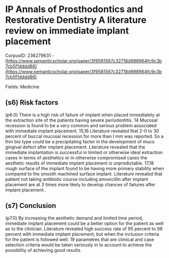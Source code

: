 # IP Annals of Prosthodontics and Restorative Dentistry A literature review on immediate implant placement

CorpusID: 236279631 - [https://www.semanticscholar.org/paper/3f9581567c32718d988964fc9c3b7cb5f1dddd86](https://www.semanticscholar.org/paper/3f9581567c32718d988964fc9c3b7cb5f1dddd86)

Fields: Medicine

## (s6) Risk factors
(p6.0) There is a high risk of failure of implant when placed immediately at the extraction site of the patients having severe periodontitis. 14 Mucosal recession is found to be a very common and serious problem associated with immediate implant placement. 15,16 Literature revealed that 2-0 to 30 percent of buccal mucosal recession for more than I mm was reported. So a thin bio type could be a precipitating factor in the development of muco gingival defect after implant placement. Literature revealed that the immediate implantation is successful in limited or otherwise ideal extraction cases in terms of aesthetics or in otherwise compromised cases the aesthetic results of immediate implant placement is unpredictable. 17,18 rough surface of the implant found to be having more primary stability when compared to the smooth machined surface implant. Literature revealed that patient not taking antibiotic course including amoxicillin after implant placement are at 3 times more likely to develop chances of failures after implant placement .
## (s7) Conclusion
(p7.0) By increasing the aesthetic demand and limited time period, immediate implant placement could be a better option for the patient as well as to the clinician. Literature revealed high success rate of 95 percent to 98 percent with immediate implant placement, but when the inclusion criteria for the patient is followed well. 19 parametres that are climical and case selection criteria would be taken seriously in to account to achieve the possibility of achieving good results.
